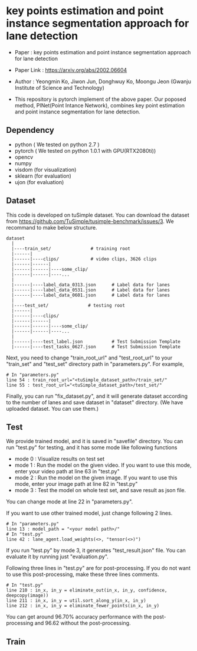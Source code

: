 # key points estimation and point instance segmentation approach for lane detection

- Paper : key points estimation and point instance segmentation approach for lane detection
- Paper Link : https://arxiv.org/abs/2002.06604
- Author : Yeongmin Ko, Jiwon Jun, Donghwuy Ko, Moongu Jeon (Gwanju Institute of Science and Technology)

- This repository is pytorch implement of the above paper. Our poposed method, PINet(Point Intance Network), combines key point estimation and point instance segmentation for lane detection. 

## Dependency
- python ( We tested on python 2.7 )
- pytorch ( We tested on python 1.0.1 with GPU(RTX2080ti))
- opencv
- numpy
- visdom (for visualization)
- sklearn (for evaluation)
- ujon (for evaluation)

## Dataset
This code is developed on tuSimple dataset. You can download the dataset from https://github.com/TuSimple/tusimple-benchmark/issues/3. We recommand to make below structure.

    dataset
      |
      |----train_set/               # training root 
      |------|
      |------|----clips/            # video clips, 3626 clips
      |------|------|
      |------|------|----some_clip/
      |------|------|----...
      |
      |------|----label_data_0313.json      # Label data for lanes
      |------|----label_data_0531.json      # Label data for lanes
      |------|----label_data_0601.json      # Label data for lanes
      |
      |----test_set/               # testing root 
      |------|
      |------|----clips/
      |------|------|
      |------|------|----some_clip/
      |------|------|----...
      |
      |------|----test_label.json           # Test Submission Template
      |------|----test_tasks_0627.json      # Test Submission Template
            
Next, you need to change "train_root_url" and "test_root_url" to your "train_set" and "test_set" directory path in "parameters.py". For example,

```
# In "parameters.py"
line 54 : train_root_url="<tuSimple_dataset_path>/train_set/"
line 55 : test_root_url="<tuSimple_dataset_path>/test_set/"
```

Finally, you can run "fix_dataset.py", and it will generate dataset according to the number of lanes and save dataset in "dataset" directory. (We have uploaded dataset. You can use them.)
            
## Test
We provide trained model, and it is saved in "savefile" directory. You can run "test.py" for testing, and it has some mode like following functions 
- mode 0 : Visualize results on test set
- mode 1 : Run the model on the given video. If you want to use this mode, enter your video path at line 63 in "test.py"
- mode 2 : Run the model on the given image. If you want to use this mode, enter your image path at line 82 in "test.py"
- mode 3 : Test the model on whole test set, and save result as json file.

You can change mode at line 22 in "parameters.py".

If you want to use other trained model, just change following 2 lines.
```
# In "parameters.py"
line 13 : model_path = "<your model path>/"
# In "test.py"
line 42 : lane_agent.load_weights(<>, "tensor(<>)")
```

If you run "test.py" by mode 3, it generates "test_result.json" file. You can evaluate it by running just "evaluation.py".

Following three lines in "test.py" are for post-processing. If you do not want to use this post-processing, make these three lines comments.
```
# In "test.py"
line 210 : in_x, in_y = eliminate_out(in_x, in_y, confidence, deepcopy(image))
line 211 : in_x, in_y = util.sort_along_y(in_x, in_y)
line 212 : in_x, in_y = eliminate_fewer_points(in_x, in_y)
```
You can get around 96.70% accuracy performance with the post-processing and 96.62 without the post-processing.

## Train
